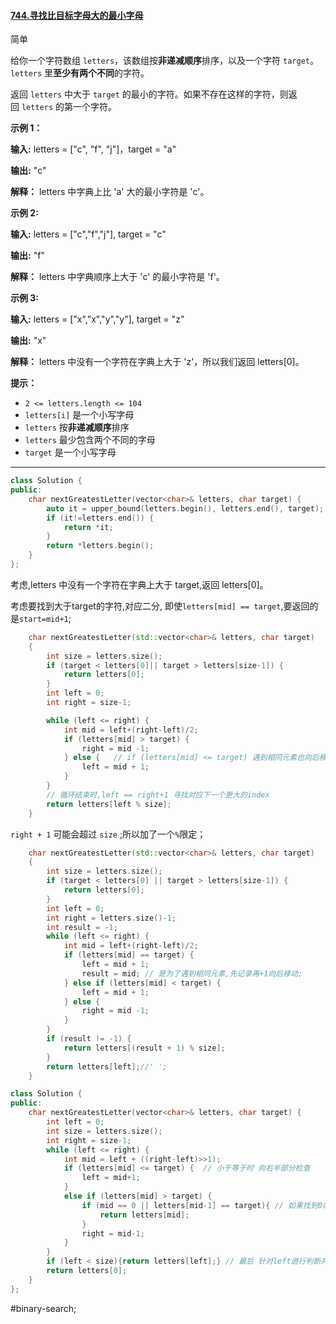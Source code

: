 #### [744.寻找比目标字母大的最小字母](https://leetcode.cn/problems/find-smallest-letter-greater-than-target/)

简单

给你一个字符数组 `letters`，该数组按**非递减顺序**排序，以及一个字符 `target`。`letters` 里**至少有两个不同**的字符。

返回 `letters` 中大于 `target` 的最小的字符。如果不存在这样的字符，则返回 `letters` 的第一个字符。

**示例 1：**

**输入:** letters = ["c", "f", "j"]，target = "a"

**输出:** "c"

**解释：** letters 中字典上比 'a' 大的最小字符是 'c'。

**示例 2:**

**输入:** letters = ["c","f","j"], target = "c"

**输出:** "f"

**解释：** letters 中字典顺序上大于 'c' 的最小字符是 'f'。

**示例 3:**

**输入:** letters = ["x","x","y","y"], target = "z"

**输出:** "x"

**解释：** letters 中没有一个字符在字典上大于 'z'，所以我们返回 letters[0]。

**提示：**

- `2 <= letters.length <= 104`
- `letters[i]` 是一个小写字母
- `letters` 按**非递减顺序**排序
- `letters` 最少包含两个不同的字母
- `target` 是一个小写字母

---- ----
```cpp
class Solution {
public:
    char nextGreatestLetter(vector<char>& letters, char target) {
        auto it = upper_bound(letters.begin(), letters.end(), target);
        if (it!=letters.end()) {
            return *it;
        }
        return *letters.begin();
    }
};
```
考虑,letters 中没有一个字符在字典上大于 target,返回 letters[0]。

考虑要找到大于target的字符,对应二分, 即使`letters[mid] == target`,要返回的是`start=mid+1`;
```cpp
    char nextGreatestLetter(std::vector<char>& letters, char target)
    {
        int size = letters.size();
        if (target < letters[0]|| target > letters[size-1]) {
            return letters[0];
        }
        int left = 0;
        int right = size-1;

        while (left <= right) {
            int mid = left+(right-left)/2;
            if (letters[mid] > target) {
                right = mid -1;
            } else {   // if (letters[mid] <= target) 遇到相同元素也向后移动
                left = mid + 1;
            }
        }
        // 循环结束时,left == right+1 寻找对应下一个更大的index
        return letters[left % size];
    }
```

`right + 1` 可能会超过 `size` ;所以加了一个`%`限定；

```cpp
    char nextGreatestLetter(std::vector<char>& letters, char target)
    {
        int size = letters.size();
        if (target < letters[0] || target > letters[size-1]) {
            return letters[0];
        }
        int left = 0;
        int right = letters.size()-1;
        int result = -1;
        while (left <= right) {
            int mid = left+(right-left)/2;
            if (letters[mid] == target) {
                left = mid + 1;
                result = mid; // 是为了遇到相同元素,先记录再+1向后移动;
            } else if (letters[mid] < target) {
                left = mid + 1;
            } else {
                right = mid -1;
            }
        }
        if (result != -1) {
            return letters[(result + 1) % size];
        }
        return letters[left];//' ';
    }
```

```cpp
class Solution {
public:
    char nextGreatestLetter(vector<char>& letters, char target) {
        int left = 0;
        int size = letters.size();
        int right = size-1;
        while (left <= right) {
            int mid = left + ((right-left)>>1);
            if (letters[mid] <= target) {  // 小于等于时 向右半部分检查
                left = mid+1;
            }
            else if (letters[mid] > target) {
                if (mid == 0 || letters[mid-1] == target){ // 如果找到0或者对应前一个就是target则返回；
                    return letters[mid];
                }
                right = mid-1;
            }
        }
        if (left < size){return letters[left];} // 最后 针对left进行判断并返回
        return letters[0];
    }
};
```
#binary-search;
